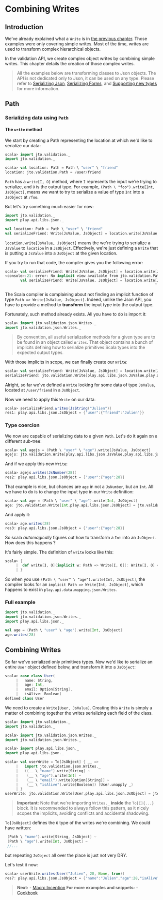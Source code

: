 # Combining Writes

## Introduction

We've already explained what a `Write` is in [the previous chapter](ScalaValidatedWrite.md). Those examples were only covering simple writes. Most of the time, writes are used to transform complex hierarchical objects.

In the validation API, we create complex object writes by combining simple writes. This chapter details the creation of those complex writes.

> All the examples below are transforming classes to Json objects. The API is not dedicated only to Json, it can be used on any type. Please refer to [Serializing Json](ScalaValidatedJson.md), [Serializing Forms](ScalaValidatedMigrationForm.md), and [Supporting new types](ScalaValidatedExtensions.md) for more information.

## Path

### Serializing data using `Path`

#### The `write` method

We start by creating a Path representing the location at which we'd like to serialize our data:

```scala
scala> import jto.validation._
import jto.validation._

scala> val location: Path = Path \ "user" \ "friend"
location: jto.validation.Path = /user/friend
```

`Path` has a `write[I, O]` method, where `I` represents the input we’re trying to serialize, and `O` is the output type. For example, `(Path \ "foo").write[Int, JsObject]`, means we want to try to serialize a value of type `Int` into a `JsObject` at `/foo`.

But let's try something much easier for now:

```scala
import jto.validation._
import play.api.libs.json._

val location: Path = Path \ "user" \ "friend"
val serializeFriend: Write[JsValue, JsObject] = location.write[JsValue, JsObject]
```

`location.write[JsValue, JsObject]` means the we're trying to serialize a `JsValue` to `location` in a `JsObject`. Effectively, we're just defining a `Write` that is putting a `JsValue` into a `JsObject` at the given location.

If you try to run that code, the compiler gives you the following error:

```scala
scala> val serializeFriend: Write[JsValue, JsObject] = location.write[JsValue, JsObject]
<console>:21: error: No implicit view available from jto.validation.Path => jto.validation.WriteLike[play.api.libs.json.JsValue,play.api.libs.json.JsObject].
       val serializeFriend: Write[JsValue, JsObject] = location.write[JsValue, JsObject]
                                                                     ^
```

The Scala compiler is complaining about not finding an implicit function of type `Path => Write[JsValue, JsObject]`. Indeed, unlike the Json API, you have to provide a method to **transform** the input type into the output type.

Fortunately, such method already exists. All you have to do is import it:

```scala
scala> import jto.validation.json.Writes._
import jto.validation.json.Writes._
```

> By convention, all useful serialization methods for a given type are to be found in an object called `Writes`. That object contains a bunch of implicits defining how to serialize primitives Scala types into the expected output types.

With those implicits in scope, we can finally create our `Write`:

```scala
scala> val serializeFriend: Write[JsValue, JsObject] = location.write[JsValue, JsObject]
serializeFriend: jto.validation.Write[play.api.libs.json.JsValue,play.api.libs.json.JsObject] = jto.validation.Write$$anon$2@66b7d025
```

Alright, so far we've defined a `Write` looking for some data of type `JsValue`, located at `/user/friend` in a `JsObject`.

Now we need to apply this `Write` on our data:

```scala
scala> serializeFriend.writes(JsString("Julien"))
res1: play.api.libs.json.JsObject = {"user":{"friend":"Julien"}}
```

### Type coercion

We now are capable of serializing data to a given `Path`. Let's do it again on a different sub-tree:

```scala
scala> val agejs = (Path \ "user" \ "age").write[JsValue, JsObject]
agejs: jto.validation.Write[play.api.libs.json.JsValue,play.api.libs.json.JsObject] = jto.validation.Write$$anon$2@43d4dbb6
```

And if we apply this new `Write`:

```scala
scala> agejs.writes(JsNumber(28))
res2: play.api.libs.json.JsObject = {"user":{"age":28}}
```

That example is nice, but chances are `age` in not a `JsNumber`, but an `Int`.
All we have to do is to change the input type in our `Write` definition:

```scala
scala> val age = (Path \ "user" \ "age").write[Int, JsObject]
age: jto.validation.Write[Int,play.api.libs.json.JsObject] = jto.validation.Write$$anon$2@a1315bf
```

And apply it:

```scala
scala> age.writes(28)
res3: play.api.libs.json.JsObject = {"user":{"age":28}}
```

So scala *automagically* figures out how to transform a `Int` into an `JsObject`. How does this happens ?

It's fairly simple. The definition of `write` looks like this:

```scala
scala> {
     | 	def write[I, O](implicit w: Path => Write[I, O]): Write[I, O] = ???
     | }
```

So when you use `(Path \ "user" \ "age").write[Int, JsObject]`, the compiler looks for an `implicit Path => Write[Int, JsObject]`, which happens to exist in `play.api.data.mapping.json.Writes`.

### Full example

```scala
import jto.validation._
import jto.validation.json.Writes._
import play.api.libs.json._

val age = (Path \ "user" \ "age").write[Int, JsObject]
age.writes(28)
```

## Combining Writes

So far we've serialized only primitives types.
Now we'd like to serialize an entire `User` object defined below, and transform it into a `JsObject`:

```scala
scala> case class User(
     |   name: String,
     |   age: Int,
     |   email: Option[String],
     |   isAlive: Boolean)
defined class User
```

We need to create a `Write[User, JsValue]`. Creating this `Write` is simply a matter of combining together the writes serializing each field of the class.

```scala
scala> import jto.validation._
import jto.validation._

scala> import jto.validation.json.Writes._
import jto.validation.json.Writes._

scala> import play.api.libs.json._
import play.api.libs.json._

scala> val userWrite = To[JsObject] { __ =>
     |   import jto.validation.json.Writes._
     |   ((__ \ "name").write[String] ~
     |    (__ \ "age").write[Int] ~
     |    (__ \ "email").write[Option[String]] ~
     |    (__ \ "isAlive").write[Boolean]) (User.unapply _)
     | }
userWrite: jto.validation.Write[User,play.api.libs.json.JsObject] = jto.validation.Write$$anon$3@131f863b
```


> **Important:** Note that we're importing `Writes._` **inside** the `To[I]{...}` block.
It is recommended to always follow this pattern, as it nicely scopes the implicits, avoiding conflicts and accidental shadowing.

`To[JsObject]` defines the `O` type of the writes we're combining. We could have written:

```scala
 (Path \ "name").write[String, JsObject] ~
 (Path \ "age").write[Int, JsObject] ~
 //...
```

but repeating `JsObject` all over the place is just not very DRY.

Let's test it now:

```scala
scala> userWrite.writes(User("Julien", 28, None, true))
res7: play.api.libs.json.JsObject = {"name":"Julien","age":28,"isAlive":true}
```

> **Next:** - [Macro Inception](ScalaValidatedMacros.md)
> **For more examples and snippets:** - [Cookbook](ScalaValidatedCookbook.md)
